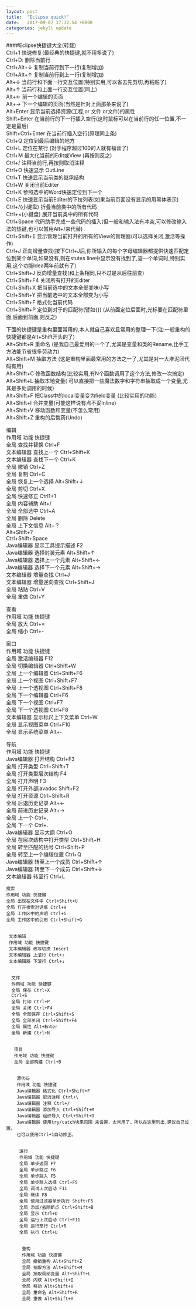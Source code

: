 ```yaml
---
layout: post
title:  "Eclipse quick!"
date:   2017-09-07 17:32:54 +0800
categories: jekyll update
---
```



####Eclipse快捷键大全(转载)  
Ctrl+1 快速修复(最经典的快捷键,就不用多说了)  
Ctrl+D: 删除当前行   
Ctrl+Alt+↓ 复制当前行到下一行(复制增加)  
Ctrl+Alt+↑ 复制当前行到上一行(复制增加)  
Alt+↓ 当前行和下面一行交互位置(特别实用,可以省去先剪切,再粘贴了)  
Alt+↑ 当前行和上面一行交互位置(同上)  
Alt+← 前一个编辑的页面  
Alt+→ 下一个编辑的页面(当然是针对上面那条来说了)  
Alt+Enter 显示当前选择资源(工程,or 文件 or文件)的属性  
Shift+Enter 在当前行的下一行插入空行(这时鼠标可以在当前行的任一位置,不一定是最后)  
Shift+Ctrl+Enter 在当前行插入空行(原理同上条)  
Ctrl+Q 定位到最后编辑的地方  
Ctrl+L 定位在某行 (对于程序超过100的人就有福音了)  
Ctrl+M 最大化当前的Edit或View (再按则反之)  
Ctrl+/ 注释当前行,再按则取消注释  
Ctrl+O 快速显示 OutLine  
Ctrl+T 快速显示当前类的继承结构  
Ctrl+W 关闭当前Editer  
Ctrl+K 参照选中的Word快速定位到下一个  
Ctrl+E 快速显示当前Editer的下拉列表(如果当前页面没有显示的用黑体表示)  
Ctrl+/(小键盘) 折叠当前类中的所有代码  
Ctrl+×(小键盘) 展开当前类中的所有代码  
Ctrl+Space 代码助手完成一些代码的插入(但一般和输入法有冲突,可以修改输入法的热键,也可以暂用Alt+/来代替)  
Ctrl+Shift+E 显示管理当前打开的所有的View的管理器(可以选择关闭,激活等操作)  
Ctrl+J 正向增量查找(按下Ctrl+J后,你所输入的每个字母编辑器都提供快速匹配定位到某个单词,如果没有,则在stutes line中显示没有找到了,查一个单词时,特别实用,这个功能Idea两年前就有了)  
Ctrl+Shift+J 反向增量查找(和上条相同,只不过是从后往前查)  
Ctrl+Shift+F4 关闭所有打开的Editer  
Ctrl+Shift+X 把当前选中的文本全部变味小写  
Ctrl+Shift+Y 把当前选中的文本全部变为小写  
Ctrl+Shift+F 格式化当前代码  
Ctrl+Shift+P 定位到对于的匹配符(譬如{}) (从前面定位后面时,光标要在匹配符里面,后面到前面,则反之)  
  
下面的快捷键是重构里面常用的,本人就自己喜欢且常用的整理一下(注:一般重构的快捷键都是Alt+Shift开头的了)  
Alt+Shift+R 重命名 (是我自己最爱用的一个了,尤其是变量和类的Rename,比手工方法能节省很多劳动力)  
Alt+Shift+M 抽取方法 (这是重构里面最常用的方法之一了,尤其是对一大堆泥团代码有用)  
Alt+Shift+C 修改函数结构(比较实用,有N个函数调用了这个方法,修改一次搞定)  
Alt+Shift+L 抽取本地变量( 可以直接把一些魔法数字和字符串抽取成一个变量,尤其是多处调用的时候)  
Alt+Shift+F 把Class中的local变量变为field变量 (比较实用的功能)  
Alt+Shift+I 合并变量(可能这样说有点不妥Inline)  
Alt+Shift+V 移动函数和变量(不怎么常用)  
Alt+Shift+Z 重构的后悔药(Undo)  
  
编辑  
作用域 功能 快捷键   
全局 查找并替换 Ctrl+F   
文本编辑器 查找上一个 Ctrl+Shift+K   
文本编辑器 查找下一个 Ctrl+K   
全局 撤销 Ctrl+Z   
全局 复制 Ctrl+C   
全局 恢复上一个选择 Alt+Shift+↓   
全局 剪切 Ctrl+X   
全局 快速修正 Ctrl1+1   
全局 内容辅助 Alt+/   
全局 全部选中 Ctrl+A   
全局 删除 Delete   
全局 上下文信息 Alt+？  
Alt+Shift+?  
Ctrl+Shift+Space   
Java编辑器 显示工具提示描述 F2   
Java编辑器 选择封装元素 Alt+Shift+↑   
Java编辑器 选择上一个元素 Alt+Shift+←   
Java编辑器 选择下一个元素 Alt+Shift+→   
文本编辑器 增量查找 Ctrl+J   
文本编辑器 增量逆向查找 Ctrl+Shift+J   
全局 粘贴 Ctrl+V   
全局 重做 Ctrl+Y   
  
   
 查看  
 作用域 功能 快捷键   
 全局 放大 Ctrl+=   
 全局 缩小 Ctrl+-   
  
    
  窗口  
  作用域 功能 快捷键   
  全局 激活编辑器 F12   
  全局 切换编辑器 Ctrl+Shift+W   
  全局 上一个编辑器 Ctrl+Shift+F6   
  全局 上一个视图 Ctrl+Shift+F7   
  全局 上一个透视图 Ctrl+Shift+F8   
  全局 下一个编辑器 Ctrl+F6   
  全局 下一个视图 Ctrl+F7   
  全局 下一个透视图 Ctrl+F8   
  文本编辑器 显示标尺上下文菜单 Ctrl+W   
  全局 显示视图菜单 Ctrl+F10   
  全局 显示系统菜单 Alt+-   
  
     
   导航  
   作用域 功能 快捷键   
   Java编辑器 打开结构 Ctrl+F3   
   全局 打开类型 Ctrl+Shift+T   
   全局 打开类型层次结构 F4   
   全局 打开声明 F3   
   全局 打开外部javadoc Shift+F2   
   全局 打开资源 Ctrl+Shift+R   
   全局 后退历史记录 Alt+←   
   全局 前进历史记录 Alt+→   
   全局 上一个 Ctrl+,   
   全局 下一个 Ctrl+.   
   Java编辑器 显示大纲 Ctrl+O   
   全局 在层次结构中打开类型 Ctrl+Shift+H   
   全局 转至匹配的括号 Ctrl+Shift+P   
   全局 转至上一个编辑位置 Ctrl+Q   
   Java编辑器 转至上一个成员 Ctrl+Shift+↑   
   Java编辑器 转至下一个成员 Ctrl+Shift+↓   
   文本编辑器 转至行 Ctrl+L   
  
      
    搜索  
    作用域 功能 快捷键   
    全局 出现在文件中 Ctrl+Shift+U   
    全局 打开搜索对话框 Ctrl+H   
    全局 工作区中的声明 Ctrl+G   
    全局 工作区中的引用 Ctrl+Shift+G   
  
       
     文本编辑  
     作用域 功能 快捷键   
     文本编辑器 改写切换 Insert   
     文本编辑器 上滚行 Ctrl+↑   
     文本编辑器 下滚行 Ctrl+↓   
  
        
      文件  
      作用域 功能 快捷键   
      全局 保存 Ctrl+X   
      Ctrl+S   
      全局 打印 Ctrl+P   
      全局 关闭 Ctrl+F4   
      全局 全部保存 Ctrl+Shift+S   
      全局 全部关闭 Ctrl+Shift+F4   
      全局 属性 Alt+Enter   
      全局 新建 Ctrl+N   
  
         
       项目  
       作用域 功能 快捷键   
       全局 全部构建 Ctrl+B   
  
          
        源代码  
        作用域 功能 快捷键   
        Java编辑器 格式化 Ctrl+Shift+F   
        Java编辑器 取消注释 Ctrl+\   
        Java编辑器 注释 Ctrl+/   
        Java编辑器 添加导入 Ctrl+Shift+M   
        Java编辑器 组织导入 Ctrl+Shift+O   
        Java编辑器 使用try/catch块来包围 未设置，太常用了，所以在这里列出,建议自己设置。  
        也可以使用Ctrl+1自动修正。   
  
           
         运行  
         作用域 功能 快捷键   
         全局 单步返回 F7   
         全局 单步跳过 F6   
         全局 单步跳入 F5   
         全局 单步跳入选择 Ctrl+F5   
         全局 调试上次启动 F11   
         全局 继续 F8   
         全局 使用过滤器单步执行 Shift+F5   
         全局 添加/去除断点 Ctrl+Shift+B   
         全局 显示 Ctrl+D   
         全局 运行上次启动 Ctrl+F11   
         全局 运行至行 Ctrl+R   
         全局 执行 Ctrl+U   
  
            
          重构  
          作用域 功能 快捷键   
          全局 撤销重构 Alt+Shift+Z   
          全局 抽取方法 Alt+Shift+M   
          全局 抽取局部变量 Alt+Shift+L   
          全局 内联 Alt+Shift+I   
          全局 移动 Alt+Shift+V   
          全局 重命名 Alt+Shift+R   
          全局 重做 Alt+Shift+Y  
                                  

